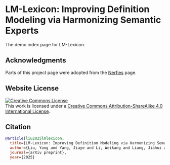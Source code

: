 # LM-Lexicon: Improving Definition Modeling via Harmonizing Semantic Experts
The demo index page for LM-Lexicon.

## Acknowledgments
Parts of this project page were adopted from the [Nerfies](https://nerfies.github.io/) page.

## Website License

<a rel="license" href="http://creativecommons.org/licenses/by-sa/4.0/"><img alt="Creative Commons License" style="border-width:0" src="https://i.creativecommons.org/l/by-sa/4.0/88x31.png" /></a><br />This work is licensed under a <a rel="license" href="http://creativecommons.org/licenses/by-sa/4.0/">Creative Commons Attribution-ShareAlike 4.0 International License</a>.

## Citation

```bibtex
@article{liu2025lmlexicon,
  title={LM-Lexicon: Improving Definition Modeling via Harmonizing Semantic Experts},
  author={Liu, Yang and Yang, Jiaye and Li, Weikang and Liang, Jiahui and Li, Yang and Yan, Lingyong},
  journal={arXiv preprint},
  year={2025}
```
